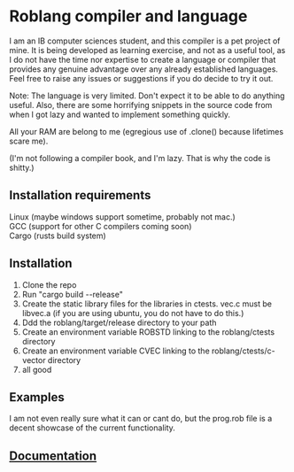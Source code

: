 # Roblang compiler and language

I am an IB computer sciences student, and this compiler is a pet project of mine. It is being developed as learning exercise, and not as a useful tool, as I do not have the time nor expertise to create a language or compiler that provides any genuine advantage over any already established languages. Feel free to raise any issues or suggestions if you do decide to try it out.

Note:
The language is very limited. Don't expect it to be able to do anything useful. Also, there are some horrifying snippets in the source code from when I got lazy and wanted to implement something quickly.

All your RAM are belong to me (egregious use of .clone() because lifetimes scare me).

(I'm not following a compiler book, and I'm lazy. That is why the code is shitty.)

## Installation requirements
Linux (maybe windows support sometime, probably not mac.)\
GCC (support for other C compilers coming soon)\
Cargo (rusts build system)

## Installation
1. Clone the repo
2. Run "cargo build --release"
3. Create the static library files for the libraries in ctests. vec.c must be libvec.a (if you are using ubuntu, you do not have to do this.)
4. Ddd the roblang/target/release directory to your path
5. Create an environment variable ROBSTD linking to the roblang/ctests directory
6. Create an environment variable CVEC linking to the roblang/ctests/c-vector directory
7. all good

## Examples
I am not even really sure what it can or cant do, but the prog.rob file is a decent showcase of the current functionality.

## [Documentation](docs.md)
